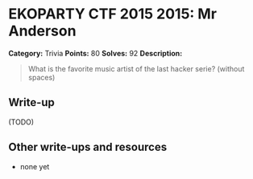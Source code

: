 # EKOPARTY CTF 2015 2015: Mr Anderson

**Category:** Trivia
**Points:** 80
**Solves:** 92
**Description:**

> What is the favorite music artist of the last hacker serie? (without spaces)


## Write-up

(TODO)

## Other write-ups and resources

* none yet
